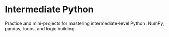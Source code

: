 # Intermediate Python
Practice and mini-projects for mastering intermediate-level Python: NumPy, pandas, loops, and logic building.
